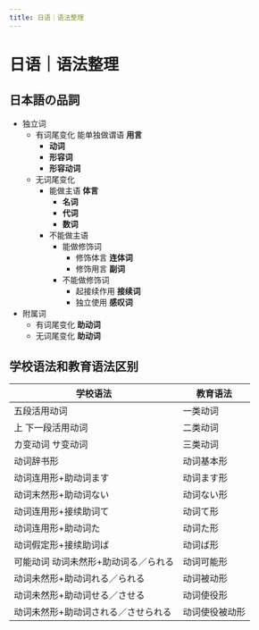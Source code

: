 ```yaml
---
title: 日语｜语法整理
---
```


# 日语｜语法整理

## 日本語の品詞

- 独立词
    - 有词尾变化 能单独做谓语 **用言**
        - **动词**
        - **形容词**
        - **形容动词**
    - 无词尾变化
        - 能做主语 **体言**
            - **名词**
            - **代词**
            - **数词**
        - 不能做主语
            - 能做修饰词
                - 修饰体言 **连体词**
                - 修饰用言 **副词**
            - 不能做修饰词
                - 起接续作用 **接续词**
                - 独立使用 **感叹词**
- 附属词
    - 有词尾变化 **助动词**
    - 无词尾变化 **助动词**

## 学校语法和教育语法区别

| 学校语法 | 教育语法 |
| - | - |
| 五段活用动词 | 一类动词 |
| 上 下一段活用动词 | 二类动词 |
| カ变动词 サ变动词 | 三类动词 |
| 动词辞书形 | 动词基本形 |
| 动词连用形+助动词ます | 动词ます形 |
| 动词末然形+助动词ない | 动词ない形 |
| 动词连用形+接续助词て | 动词て形 |
| 动词连用形+助动词た | 动词た形 |
| 动词假定形+接续助词ば | 动词ば形 |
| 可能动词 动词未然形+助动词る／られる | 动词可能形 |
| 动词未然形+助动词れる／られる | 动词被动形 |
| 动词未然形+助动词せる／させる | 动词使役形 |
| 动词未然形+助动词される／させられる | 动词使役被动形 |
